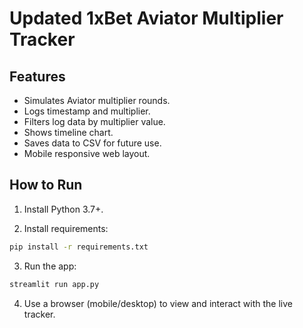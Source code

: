 # Updated 1xBet Aviator Multiplier Tracker

## Features

- Simulates Aviator multiplier rounds.
- Logs timestamp and multiplier.
- Filters log data by multiplier value.
- Shows timeline chart.
- Saves data to CSV for future use.
- Mobile responsive web layout.

## How to Run

1. Install Python 3.7+.

2. Install requirements:
```bash
pip install -r requirements.txt
```

3. Run the app:
```bash
streamlit run app.py
```

4. Use a browser (mobile/desktop) to view and interact with the live tracker.
